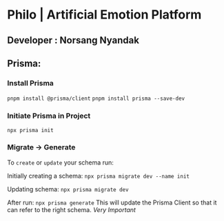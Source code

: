 # Philo | Artificial Emotion Platform

## Developer : Norsang Nyandak

## Prisma:

### Install Prisma

`pnpm install @prisma/client`
`pnpm install prisma --save-dev`

### Initiate Prisma in Project

`npx prisma init`

### Migrate -> Generate

To `create` or `update` your schema run:

Initially creating a schema:
`npx prisma migrate dev --name init`

Updating schema:
`npx prisma migrate dev`

After run:
`npx prisma generate`
This will update the Prisma Client so that it can refer to the right schema. _Very Important_
